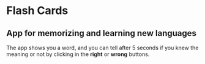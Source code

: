 # Flash Cards
## App for memorizing and learning new languages
The app shows you a word, and you can tell after
5 seconds if you knew the meaning or not by
clicking in the **right** or **wrong** buttons.